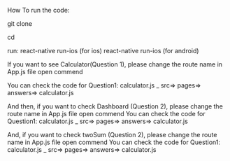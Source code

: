 How To run the code:

git clone <gitrepo I will share you later.>

cd <myproject>

run: react-native run-ios (for ios)
     react-native run-ios (for android)

If you want to see Calculator(Question 1), please change the route name in App.js file open commend <Calculator/>

You can check the code for Question1: calculator.js _ src=> pages=> answers=> calculator.js


And then, if you want to check Dashboard (Question 2), please change the route name in App.js file open commend <Dashboard/>
You can check the code for Question1: calculator.js _ src=> pages=> answers=> calculator.js


And, if you want to check  twoSum (Question 2), please change the route name in App.js file open commend <Question3/>
You can check the code for Question1: calculator.js _ src=> pages=> answers=> calculator.js
